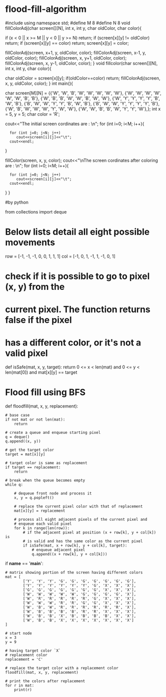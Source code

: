 # flood-fill-algorithm

#include<iostream>
using namespace std;
#define M 8
#define N 8
void fillColorAdj(char screen[][N], int x, int y, char oldColor, char color){

   if (x < 0 || x >= M || y < 0 || y >= N)
      return;
   if (screen[x][y] != oldColor)
      return;
   if (screen[x][y] == color)
      return;
   screen[x][y] = color;

   fillColorAdj(screen, x+1, y, oldColor, color);
   fillColorAdj(screen, x-1, y, oldColor, color);
   fillColorAdj(screen, x, y+1, oldColor, color);
   fillColorAdj(screen, x, y-1, oldColor, color);
}
void fillcolor(char screen[][N], int x, int y, char color){

   char oldColor = screen[x][y];
   if(oldColor==color) return;
   fillColorAdj(screen, x, y, oldColor, color);
}
int main(){

   char screen[M][N] = {{'W', 'W', 'B', 'W', 'W', 'W', 'W', 'W'},
      {'W', 'W', 'W', 'W', 'W', 'W', 'B', 'B'},
      {'W', 'B', 'B', 'W', 'W', 'B', 'W', 'W'},
      {'W', 'Y', 'Y', 'Y', 'Y', 'B', 'W', 'B'},
      {'B', 'W', 'W', 'Y', 'Y', 'B', 'W', 'B'},
      {'B', 'W', 'W', 'Y', 'Y', 'Y', 'Y', 'B'},
      {'W', 'B', 'W', 'W', 'W', 'Y', 'W', 'W'},
      {'W', 'W', 'B', 'B', 'W', 'Y', 'Y', 'W'},};
   int x = 5, y = 5;
   char color = 'R';

   cout<<"The initial screen cordinates are : \n";
   for (int i=0; i<M; i++){

      for (int j=0; j<N; j++)
         cout<<screen[i][j]<<"\t";
      cout<<endl;
   }

   fillColor(screen, x, y, color);
   cout<<"\nThe screen cordinates after coloring are : \n";
   for (int i=0; i<M; i++){

      for (int j=0; j<N; j++)
         cout<<screen[i][j]<<"\t";
      cout<<endl;
   }
}

#by python

from collections import deque
 
 
# Below lists detail all eight possible movements
row = [-1, -1, -1, 0, 0, 1, 1, 1]
col = [-1, 0, 1, -1, 1, -1, 0, 1]
 
 
# check if it is possible to go to pixel (x, y) from the
# current pixel. The function returns false if the pixel
# has a different color, or it's not a valid pixel
def isSafe(mat, x, y, target):
    return 0 <= x < len(mat) and 0 <= y < len(mat[0]) and mat[x][y] == target
 
 
# Flood fill using BFS
def floodfill(mat, x, y, replacement):
 
    # base case
    if not mat or not len(mat):
        return
 
    # create a queue and enqueue starting pixel
    q = deque()
    q.append((x, y))
 
    # get the target color
    target = mat[x][y]
 
    # target color is same as replacement
    if target == replacement:
        return
 
    # break when the queue becomes empty
    while q:
 
        # dequeue front node and process it
        x, y = q.popleft()
 
        # replace the current pixel color with that of replacement
        mat[x][y] = replacement
 
        # process all eight adjacent pixels of the current pixel and
        # enqueue each valid pixel
        for k in range(len(row)):
            # if the adjacent pixel at position (x + row[k], y + col[k]) is
            # is valid and has the same color as the current pixel
            if isSafe(mat, x + row[k], y + col[k], target):
                # enqueue adjacent pixel
                q.append((x + row[k], y + col[k]))
 
 
if __name__ == '__main__':
 
    # matrix showing portion of the screen having different colors
    mat = [
            ['Y', 'Y', 'Y', 'G', 'G', 'G', 'G', 'G', 'G', 'G'],
            ['Y', 'Y', 'Y', 'Y', 'Y', 'Y', 'G', 'X', 'X', 'X'],
            ['G', 'G', 'G', 'G', 'G', 'G', 'G', 'X', 'X', 'X'],
            ['W', 'W', 'W', 'W', 'W', 'G', 'G', 'G', 'G', 'X'],
            ['W', 'R', 'R', 'R', 'R', 'R', 'G', 'X', 'X', 'X'],
            ['W', 'W', 'W', 'R', 'R', 'G', 'G', 'X', 'X', 'X'],
            ['W', 'B', 'W', 'R', 'R', 'R', 'R', 'R', 'R', 'X'],
            ['W', 'B', 'B', 'B', 'B', 'R', 'R', 'X', 'X', 'X'],
            ['W', 'B', 'B', 'X', 'B', 'B', 'B', 'B', 'X', 'X'],
            ['W', 'B', 'B', 'X', 'X', 'X', 'X', 'X', 'X', 'X']
    ]
 
    # start node
    x = 3
    y = 9
 
    # having target color `X`
    # replacement color
    replacement = 'C'
 
    # replace the target color with a replacement color
    floodfill(mat, x, y, replacement)
 
    # print the colors after replacement
    for r in mat:
        print(r)
 
